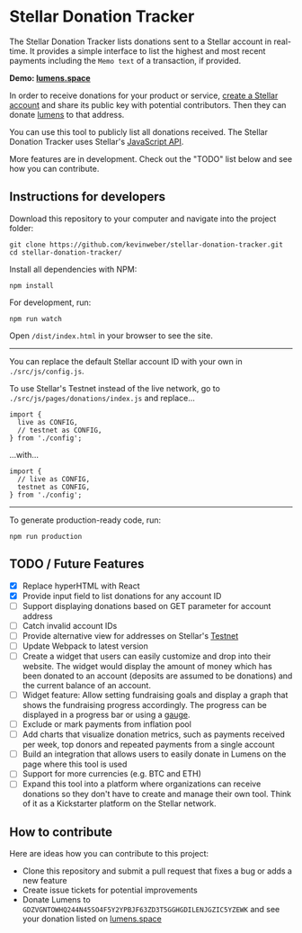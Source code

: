 # Stellar Donation Tracker

The Stellar Donation Tracker lists donations sent to a Stellar account in real-time. It provides a simple interface to list the highest and most recent payments including the `Memo text` of a transaction, if provided.

**Demo: [lumens.space](https://lumens.space/)**

In order to receive donations for your product or service, [create a Stellar account](https://www.stellar.org/developers/guides/get-started/create-account.html) and share its public key with potential contributors. Then they can donate [lumens](https://www.stellar.org/lumens/) to that address.

You can use this tool to publicly list all donations received. The Stellar Donation Tracker uses Stellar's [JavaScript API](https://www.stellar.org/developers/js-stellar-sdk/reference/).

More features are in development. Check out the "TODO" list below and see how you can contribute.

## Instructions for developers

Download this repository to your computer and navigate into the project folder:

```
git clone https://github.com/kevinweber/stellar-donation-tracker.git
cd stellar-donation-tracker/
```

Install all dependencies with NPM:

```
npm install
```

For development, run:

```
npm run watch
```

Open `/dist/index.html` in your browser to see the site.

--------------------------------------------------------------------------------

You can replace the default Stellar account ID with your own in `./src/js/config.js`.

To use Stellar's Testnet instead of the live network, go to `./src/js/pages/donations/index.js` and replace...

```
import {
  live as CONFIG,
  // testnet as CONFIG,
} from './config';
```

...with...

```
import {
  // live as CONFIG,
  testnet as CONFIG,
} from './config';
```

--------------------------------------------------------------------------------

To generate production-ready code, run:

```
npm run production
```

## TODO / Future Features

- [x] Replace hyperHTML with React
- [x] Provide input field to list donations for any account ID
- [ ] Support displaying donations based on GET parameter for account address
- [ ] Catch invalid account IDs
- [ ] Provide alternative view for addresses on Stellar's [Testnet](https://www.stellar.org/developers/guides/concepts/test-net.html)
- [ ] Update Webpack to latest version
- [ ] Create a widget that users can easily customize and drop into their website. The widget would display the amount of money which has been donated to an account (deposits are assumed to be donations) and the current balance of an account.
- [ ] Widget feature: Allow setting fundraising goals and display a graph that shows the fundraising progress accordingly. The progress can be displayed in a progress bar or using a [gauge](https://developers.google.com/chart/interactive/docs/gallery/gauge).
- [ ] Exclude or mark payments from inflation pool
- [ ] Add charts that visualize donation metrics, such as payments received per week, top donors and repeated payments from a single account
- [ ] Build an integration that allows users to easily donate in Lumens on the page where this tool is used
- [ ] Support for more currencies (e.g. BTC and ETH)
- [ ] Expand this tool into a platform where organizations can receive donations so they don't have to create and manage their own tool. Think of it as a Kickstarter platform on the Stellar network.

## How to contribute

Here are ideas how you can contribute to this project:

- Clone this repository and submit a pull request that fixes a bug or adds a new feature
- Create issue tickets for potential improvements
- Donate Lumens to `GDZVGNTOWHQ244N45SO4F5Y2YPBJF63ZD3T5GGHGDILENJGZIC5YZEWK` and see your donation listed on [lumens.space](https://lumens.space/)

